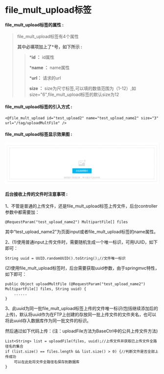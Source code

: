 # file\_mult\_upload**标签**

#### file\_mult\_upload**标签的属性 :**

> file\_mult\_upload标签有4个属性
>
> **其中必填项加上了\*号，如下所示 :**
>
> > \***id ：** id属性
> >
> > \***name ：** name属性
> >
> > \***url：** 请求的url
> >
> > **size ：** size为尺寸标签,可以填的数值范围为（1-12）,如size="6",file\_mult\_upload标签的默认size为12

#### file\_mult\_upload标签的引入方式 :

```
<@file_mult_upload id="test_upload2" name="test_upload_name2" size="3" url="/tag/uploadMultFile" />
```

#### file\_mult\_upload标签显示效果图 :

![](/assets/file_mult_upload.png)

#### 后台接收上传的文件时注意事项 :

1、不管是普通的上传文件，还是file\_mult\_upload标签上传文件，后台controller参数中都需要加：

```
@RequestParam("test_upload_name2") MultipartFile[] files
```

其中“test\_upload\_name2"为页面input或者file\_mult\_upload标签的name属性。

2、\(1\)使用普通input上传文件时，需要随机生成一个唯一标识，可用UUID，如下即可：

```
String uuid = UUID.randomUUID().toString();//文件唯一标识
```

\(2\)使用file\_mult\_upload标签时，后台需要获取uuid参数，由于springmvc特性，如下即可：

```
public Object uploadMultFile (@RequestParam("test_upload_name2") MultipartFile[] files, String uuid) {
    ......
}
```

3、此uuid为同一批file\_mult\_upload标签上传的文件唯一标识\(包括继续添加后的上传\)，默认将uuid作为在FTP上创建的存放同一批上传文件的文件夹名，也可以将此uuid存入数据库作为同一批文件的标识。

然后通过如下代码上传：\(注：uploadFile方法为BaseCtrl中的公共上传文件方法\)

```
List<String> list = uploadFile(files, uuid);//上传文件并获取已上传文件全路径名的集合
if (list.size() == files.length && list.size() > 0) {//判断文件是否全部上传成功
    可以在此处将文件全路径名保存到数据库
}
```



